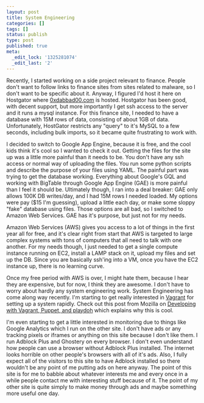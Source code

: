```yaml
---
layout: post
title: System Engineering
categories: []
tags: []
status: publish
type: post
published: true
meta:
  _edit_lock: '1325281074'
  _edit_last: '2'
---
```

Recently, I started working on a side project relevant to finance.  People don't want to follow links to finance sites from sites related to malware, so I don't want to be specific about it.  Anyway, I figured I'd host it here on Hostgator where <a href="0xdabbad00.com">0xdabbad00.com</a> is hosted.  Hostgator has been good, with decent support, but more importantly I get ssh access to the server and it runs a mysql instance.  For this finance site, I needed to have a database with 15M rows of data, consisting of about 1GB of data.  Unfortunately, HostGator restricts any "query" to it's MySQL to a few seconds, including bulk imports, so it became quite frustrating to work with.

I decided to switch to Google App Engine, because it is free, and the cool kids think it's cool so I wanted to check it out.  Getting the files for the site up was a little more painful than it needs to be.  You don't have any ssh access or normal way of uploading the files.  You run some python scripts and describe the purpose of your files using YAML.  The painful part was trying to get the database working.  Everything about Google's GQL and working with BigTable through Google App Engine (GAE) is more painful than I feel it should be.  Ultimately though, I ran into a deal breaker: GAE only allows 100K DB writes/day, and I had 15M rows I needed loaded.  My options were pay ($15 I'm guessing), upload a little each day, or make some sloppy "fake" database using files.  Those options are all bad, so I switched to Amazon Web Services.  GAE has it's purpose, but just not for my needs.

Amazon Web Services (AWS) gives you access to a lot of things in the first year all for free, and it's clear right from start that AWS is targeted to large complex systems with tons of computers that all need to talk with one another.  For my needs though, I just needed to get a single compute instance running on EC2, install a LAMP stack on it, upload my files and set up the DB.  Since you are basically ssh'ing into a VM, once you have the EC2 instance up, there is no learning curve.

Once my free period with AWS is over, I might hate them, because I hear they are expensive, but for now, I think they are awesome.  I don't have to worry about hardly any system engineering work.  System Engineering has come along way recently.  I'm starting to get really interested in <a href="http://vagrantup.com/">Vagrant</a> for setting up a system rapidly.  Check out this post from Mozilla on <a href="http://blog.mozilla.com/webdev/2011/10/04/developing-with-vagrant-puppet-and-playdoh/">Developing with Vagrant, Puppet, and playdoh</a> which explains why this is cool.

I'm even starting to get a little interested in monitoring due to things like Google Analytics which I run on the other site.  I don't have ads or any tracking pixels or iframes or anything on this site because I don't like them.  I run Adblock Plus and Ghostery on every browser.  I don't even understand how people can use a browser without Adblock Plus installed.  The internet looks horrible on other people's browsers with all of it's ads.  Also, I fully expect all of the visitors to this site to have Adblock installed so there wouldn't be any point of me putting ads on here anyway.  The point of this site is for me to babble about whatever interests me and every once in a while people contact me with interesting stuff because of it.  The point of my other site is quite simply to make money through ads and maybe something more useful one day.
